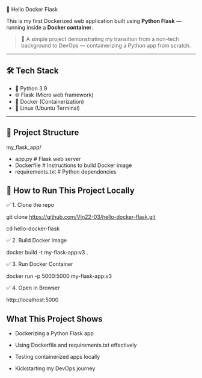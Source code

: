 🚀 Hello Docker Flask

This is my first Dockerized web application built using **Python Flask** — running inside a **Docker container**.

> 🧠 A simple project demonstrating my transition from a non-tech background to DevOps — containerizing a Python app from scratch.

---

## 🛠️ Tech Stack
- 🐍 Python 3.9
- 🌐 Flask (Micro web framework)
- 🐳 Docker (Containerization)
- 🐧 Linux (Ubuntu Terminal)

---

## 📂 Project Structure
my_flask_app/
- app.py # Flask web server
- Dockerfile # Instructions to build Docker image
- requirements.txt # Python dependencies

## 🚀 How to Run This Project Locally

✅ 1. Clone the repo

git clone https://github.com/Vin22-03/hello-docker-flask.git

cd hello-docker-flask

✅ 2. Build Docker Image

docker build -t my-flask-app:v3 .

✅ 3. Run Docker Container

docker run -p 5000:5000 my-flask-app:v3

✅ 4. Open in Browser

http://localhost:5000

## What This Project Shows
- Dockerizing a Python Flask app

- Using Dockerfile and requirements.txt effectively

- Testing containerized apps locally

- Kickstarting my DevOps journey
